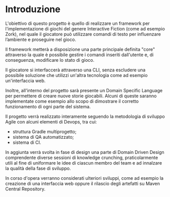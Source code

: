 # Introduzione

L'obiettivo di questo progetto è quello di realizzare un framework per
l'implementazione di giochi del genere Interactive Fiction (come ad esempio
Zork), nel quale il giocatore può utilizzare comandi di testo per influenzare
l’ambiente e proseguire nel gioco.

Il framework metterà a disposizione una parte principale definita "core"
attraverso la quale è possibile gestire i comandi inseriti dall'utente e, di
conseguenza, modificare lo stato di gioco.

Il giocatore si interfaccerà attraverso una CLI, senza escludere una possibile
soluzione che utilizzi un'altra tecnologia come ad esempio un'interfaccia web.

Inoltre, all'interno del progetto sarà presente un Domain Specific Language per
permettere di creare nuove storie giocabili. Alcuni di queste saranno
implementate come esempio allo scopo di dimostrare il corretto funzionamento di
ogni parte del sistema.

Il progetto verrà realizzato interamente seguendo la metodologia di sviluppo
Agile con alcuni elementi di Devops, tra cui:

- struttura Gradle multiprogetto;
- sistema di QA automatizzato;
- sistema di CI.

In aggiunta verrà svolta in fase di design una parte di Domain Driven Design
comprendente diverse sessioni di knowledge crunching, praticolarmente utili al
fine di uniformare le idee di ciascun membro del team e ad innalzare la qualità
della fase di sviluppo.

In corso d'opera verranno considerati ulteriori sviluppi, come ad esempio la
creazione di una interfaccia web oppure il rilascio degli artefatti su Maven
Central Repository.
